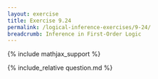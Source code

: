 ```yaml
---
layout: exercise
title: Exercise 9.24
permalink: /logical-inference-exercises/9-24/
breadcrumb: Inference in First-Order Logic
---
```


{% include mathjax_support %}

<div><i class="arrow-up" data-chapter="logical-inference-exercises" data-exercise="ex_24" data-rating="0"></i></div>
{% include_relative question.md %}
